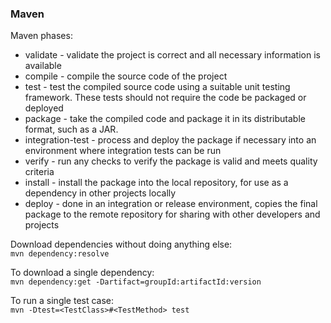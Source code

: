 ### Maven

Maven phases:
- validate - validate the project is correct and all necessary information is available
- compile - compile the source code of the project
- test - test the compiled source code using a suitable unit testing framework. These tests should not require the code be packaged or deployed
- package - take the compiled code and package it in its distributable format, such as a JAR.
- integration-test - process and deploy the package if necessary into an environment where integration tests can be run
- verify - run any checks to verify the package is valid and meets quality criteria
- install - install the package into the local repository, for use as a dependency in other projects locally
- deploy - done in an integration or release environment, copies the final package to the remote repository for sharing with other developers and projects

Download dependencies without doing anything else:\
`mvn dependency:resolve`

To download a single dependency:\
`mvn dependency:get -Dartifact=groupId:artifactId:version`

To run a single test case:\
`mvn -Dtest=<TestClass>#<TestMethod> test`